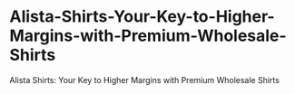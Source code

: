 # Alista-Shirts-Your-Key-to-Higher-Margins-with-Premium-Wholesale-Shirts
Alista Shirts: Your Key to Higher Margins with Premium Wholesale Shirts

